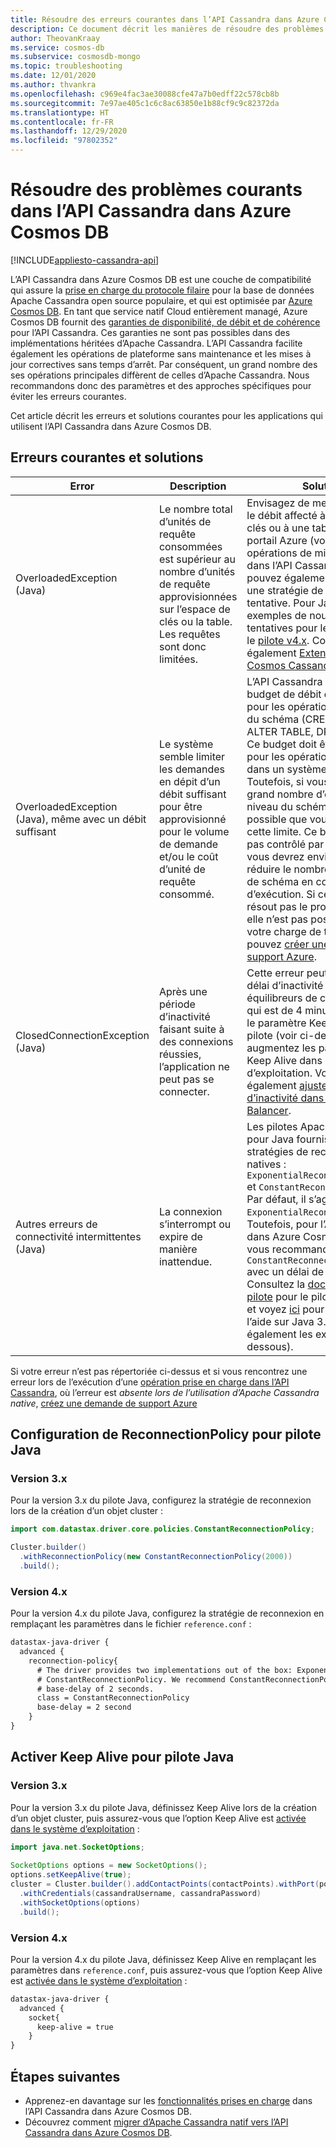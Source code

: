 ```yaml
---
title: Résoudre des erreurs courantes dans l’API Cassandra dans Azure Cosmos DB
description: Ce document décrit les manières de résoudre des problèmes couramment rencontrés dans l’API Cassandra dans Azure Cosmos DB.
author: TheovanKraay
ms.service: cosmos-db
ms.subservice: cosmosdb-mongo
ms.topic: troubleshooting
ms.date: 12/01/2020
ms.author: thvankra
ms.openlocfilehash: c969e4fac3ae30088cfe47a7b0edff22c578cb8b
ms.sourcegitcommit: 7e97ae405c1c6c8ac63850e1b88cf9c9c82372da
ms.translationtype: HT
ms.contentlocale: fr-FR
ms.lasthandoff: 12/29/2020
ms.locfileid: "97802352"
---
```

# <a name="troubleshoot-common-issues-in-azure-cosmos-db-cassandra-api"></a>Résoudre des problèmes courants dans l’API Cassandra dans Azure Cosmos DB
[!INCLUDE[appliesto-cassandra-api](includes/appliesto-cassandra-api.md)]

L’API Cassandra dans Azure Cosmos DB est une couche de compatibilité qui assure la [prise en charge du protocole filaire](cassandra-support.md) pour la base de données Apache Cassandra open source populaire, et qui est optimisée par [Azure Cosmos DB](https://docs.microsoft.com/azure/cosmos-db/introduction). En tant que service natif Cloud entièrement managé, Azure Cosmos DB fournit des [garanties de disponibilité, de débit et de cohérence](https://azure.microsoft.com/support/legal/sla/cosmos-db/v1_3/) pour l’API Cassandra. Ces garanties ne sont pas possibles dans des implémentations héritées d’Apache Cassandra. L’API Cassandra facilite également les opérations de plateforme sans maintenance et les mises à jour correctives sans temps d’arrêt. Par conséquent, un grand nombre des ses opérations principales diffèrent de celles d’Apache Cassandra. Nous recommandons donc des paramètres et des approches spécifiques pour éviter les erreurs courantes. 

Cet article décrit les erreurs et solutions courantes pour les applications qui utilisent l’API Cassandra dans Azure Cosmos DB.

## <a name="common-errors-and-solutions"></a>Erreurs courantes et solutions

| Error               |  Description             | Solution  |
|---------------------|--------------------------|-----------|
| OverloadedException (Java) | Le nombre total d’unités de requête consommées est supérieur au nombre d’unités de requête approvisionnées sur l’espace de clés ou la table. Les requêtes sont donc limitées. | Envisagez de mettre à l’échelle le débit affecté à un espace de clés ou à une table à partir du portail Azure (voir [ici](manage-scale-cassandra.md) pour les opérations de mise à l’échelle dans l’API Cassandra). Vous pouvez également implémenter une stratégie de nouvelle tentative. Pour Java, consultez exemples de nouvelles tentatives pour le [pilote v3.x](https://github.com/Azure-Samples/azure-cosmos-cassandra-java-retry-sample) et le [pilote v4.x](https://github.com/Azure-Samples/azure-cosmos-cassandra-java-retry-sample-v4). Consultez également [Extensions Azure Cosmos Cassandra pour Java](https://github.com/Azure/azure-cosmos-cassandra-extensions). |
| OverloadedException (Java), même avec un débit suffisant | Le système semble limiter les demandes en dépit d’un débit suffisant pour être approvisionné pour le volume de demande et/ou le coût d’unité de requête consommé.  | L’API Cassandra implémente un budget de débit du système pour les opérations au niveau du schéma (CREATE TABLE, ALTER TABLE, DROP TABLE). Ce budget doit être suffisant pour les opérations de schéma dans un système de production. Toutefois, si vous avez un grand nombre d’opérations au niveau du schéma, il est possible que vous dépassiez cette limite. Ce budget n’étant pas contrôlé par l’utilisateur, vous devrez envisager de réduire le nombre d’opérations de schéma en cours d’exécution. Si cette action ne résout pas le problème, ou si elle n’est pas possible pour votre charge de travail, vous pouvez [créer une demande de support Azure](../azure-portal/supportability/how-to-create-azure-support-request.md).|
| ClosedConnectionException (Java) | Après une période d’inactivité faisant suite à des connexions réussies, l’application ne peut pas se connecter.| Cette erreur peut être due au délai d’inactivité des équilibreurs de charge Azure, qui est de 4 minutes. Définissez le paramètre Keep Alive dans le pilote (voir ci-dessous) et augmentez les paramètres Keep Alive dans le système d’exploitation. Vous pouvez également [ajuster le délai d’inactivité dans Azure Load Balancer](../load-balancer/load-balancer-tcp-idle-timeout.md?tabs=tcp-reset-idle-portal). |
| Autres erreurs de connectivité intermittentes (Java) | La connexion s’interrompt ou expire de manière inattendue. | Les pilotes Apache Cassandra pour Java fournissent deux stratégies de reconnexion natives : `ExponentialReconnectionPolicy` et `ConstantReconnectionPolicy`. Par défaut, il s’agit de `ExponentialReconnectionPolicy`. Toutefois, pour l’API Cassandra dans Azure Cosmos DB, nous vous recommandons de `ConstantReconnectionPolicy` avec un délai de 2 secondes. Consultez la [documentation du pilote](https://docs.datastax.com/en/developer/java-driver/4.9/manual/core/reconnection/) pour le pilote Java v4.x, et voyez [ici](https://docs.datastax.com/en/developer/java-driver/3.7/manual/reconnection/) pour obtenir de l’aide sur Java 3.x (voir également les exemples ci-dessous).|

Si votre erreur n’est pas répertoriée ci-dessus et si vous rencontrez une erreur lors de l’exécution d’une [opération prise en charge dans l’API Cassandra](cassandra-support.md), où l’erreur est *absente lors de l’utilisation d’Apache Cassandra native*, [créez une demande de support Azure](../azure-portal/supportability/how-to-create-azure-support-request.md)

## <a name="configuring-reconnectionpolicy-for-java-driver"></a>Configuration de ReconnectionPolicy pour pilote Java

### <a name="version-3x"></a>Version 3.x

Pour la version 3.x du pilote Java, configurez la stratégie de reconnexion lors de la création d’un objet cluster :

```java
import com.datastax.driver.core.policies.ConstantReconnectionPolicy;

Cluster.builder()
  .withReconnectionPolicy(new ConstantReconnectionPolicy(2000))
  .build();
```

### <a name="version-4x"></a>Version 4.x

Pour la version 4.x du pilote Java, configurez la stratégie de reconnexion en remplaçant les paramètres dans le fichier `reference.conf` :

```xml
datastax-java-driver {
  advanced {
    reconnection-policy{
      # The driver provides two implementations out of the box: ExponentialReconnectionPolicy and
      # ConstantReconnectionPolicy. We recommend ConstantReconnectionPolicy for Cassandra API, with 
      # base-delay of 2 seconds.
      class = ConstantReconnectionPolicy
      base-delay = 2 second
    }
}
```

## <a name="enable-keep-alive-for-java-driver"></a>Activer Keep Alive pour pilote Java

### <a name="version-3x"></a>Version 3.x

Pour la version 3.x du pilote Java, définissez Keep Alive lors de la création d’un objet cluster, puis assurez-vous que l’option Keep Alive est [activée dans le système d’exploitation](https://knowledgebase.progress.com/articles/Article/configure-OS-TCP-KEEPALIVE-000080089) :

```java
import java.net.SocketOptions;
    
SocketOptions options = new SocketOptions();
options.setKeepAlive(true);
cluster = Cluster.builder().addContactPoints(contactPoints).withPort(port)
  .withCredentials(cassandraUsername, cassandraPassword)
  .withSocketOptions(options)
  .build();
```

### <a name="version-4x"></a>Version 4.x

Pour la version 4.x du pilote Java, définissez Keep Alive en remplaçant les paramètres dans `reference.conf`, puis assurez-vous que l’option Keep Alive est [activée dans le système d’exploitation](https://knowledgebase.progress.com/articles/Article/configure-OS-TCP-KEEPALIVE-000080089) :

```xml
datastax-java-driver {
  advanced {
    socket{
      keep-alive = true
    }
}
```

## <a name="next-steps"></a>Étapes suivantes

- Apprenez-en davantage sur les [fonctionnalités prises en charge](cassandra-support.md) dans l’API Cassandra dans Azure Cosmos DB.
- Découvrez comment [migrer d’Apache Cassandra natif vers l’API Cassandra dans Azure Cosmos DB](cassandra-migrate-cosmos-db-databricks.md).

